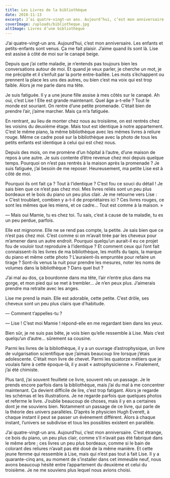 ```yaml
---
title: Les Livres de la bibliothèque
date: 2018-11-13
excerpt: J’ai quatre-vingt-un ans. Aujourd’hui, c’est mon anniversaire. Les enfants et petits-enfants sont venus. Ça me fait plaisir.
coverImage: /uploads/bibliotheque.jpg
altImage: Livres d’une bibliothèque
---
```


J’ai quatre-vingt-un ans. Aujourd’hui, c’est mon anniversaire. Les enfants et petits-enfants sont venus. Ça me fait plaisir. J’aime quand ils sont là. Lise est assise à côté de moi sur le canapé beige.

Depuis que j’ai cette maladie, je n’entends pas toujours bien les conversations autour de moi. Et quand je veux parler, je cherche un mot, je me précipite et il s’enfuit par la porte entre-baillée. Les mots s’échappent ou prennent la place les uns des autres, ou bien c’est ma voix qui est trop faible. Alors je me parle dans ma tête.

Je suis fatiguée. Il y a une jeune fille assise à mes côtés sur le canapé. Ah oui, c’est Lise ! Elle est grande maintenant. Quel âge a-t-elle ? Tout le monde est souriant. On rentre d’une petite promenade. C’était bien de prendre l’air, j’aime marcher. Mais ça m’a fatiguée.

En rentrant, au lieu de monter chez nous au troisième, on est rentrés chez les voisins du deuxième étage. Mais tout est identique à notre appartement. C’est le même piano, la même bibliothèque avec les mêmes livres à reliure rouge. Même ce cadre posé sur la bibliothèque avec la photo de tous les petits enfants est identique à celui qui est chez nous.

Depuis des mois, on me promène d’un hôpital à l’autre, d’une maison de repos à une autre. Je suis contente d’être revenue chez moi depuis quelque temps. Pourquoi on n’est pas rentrés à la maison après la promenade ? Je suis fatiguée, j’ai besoin de me reposer. Heureusement, ma petite Lise est à côté de moi.

Pourquoi ils ont fait ça ? Tout à l’identique ? C’est fou ce souci du détail ! Je sais bien que ce n’est pas chez moi. Mes livres reliés sont un peu plus bordeaux et le bois du piano un peu plus clair. Je me retourne vers Lise : « C’est troublant, combien y a-t-il de propriétaires ici ? Ces livres rouges, ce sont les mêmes que les miens, et ce cadre… Tout est comme à la maison. »

— Mais oui Mamie, tu es chez toi. Tu sais, c’est à cause de ta maladie, tu es un peu perdue, parfois.

Elle est mignonne. Elle ne se rend pas compte, la petite. Je sais bien que ce n’est pas chez moi. C’est comme si on m’avait tirée par les cheveux pour m’amener dans un autre endroit. Pourquoi quelqu’un aurait-il eu ce projet fou de vouloir tout reproduire à l’identique ? Et comment ceux qui l’ont fait connaissent-ils les livres de ma bibliothèque, les motifs du tapis, la marque du piano et même cette photo ? L’auraient-ils empruntée pour refaire un tirage ? Sont-ils venus la nuit pour prendre les mesures, noter les noms de volumes dans la bibliothèque ? Dans quel but ?

J’ai mal au dos, ça bourdonne dans ma tête, l’air n’entre plus dans ma gorge, et mon pied qui se met à trembler… Je n’en peux plus. J’aimerais prendre ma retraite avec les anges.

Lise me prend la main. Elle est adorable, cette petite. C’est drôle, ses cheveux sont un peu plus clairs que d’habitude.

— Comment t’appelles-tu ?

— Lise ! C’est moi Mamie ! répond-elle en me regardant bien dans les yeux.

Bien sûr, je ne suis pas bête, je vois bien qu’elle ressemble à Lise. Mais c’est quelqu’un d’autre… sûrement sa cousine.

Parmi les livres de la bibliothèque, il y a un ouvrage d’astrophysique, un livre de vulgarisation scientifique que j’aimais beaucoup lire lorsque j’étais adolescente. C’était mon livre de chevet. Parmi les quatorze métiers que je voulais faire à cette époque-là, il y avait « astrophysicienne ». Finalement, j’ai été chimiste.

Plus tard, j’ai souvent feuilleté ce livre, souvent relu un passage. Je le prends encore parfois dans la bibliothèque, mais j’ai du mal à me concentrer maintenant. Ça devient difficile de lire, c’est trop fatigant. Alors je regarde les schémas et les illustrations. Je ne regarde parfois que quelques photos et referme le livre. J’oublie beaucoup de choses, mais il y en a certaines dont je me souviens bien. Notamment un passage de ce livre, qui parle de la théorie des univers parallèles. D’après le physicien Hugh Everett, à chaque instant il peut se passer un évènement différent. Alors à chaque instant, l’univers se subdivise et tous les possibles existent en parallèle.

J’ai quatre-vingt-un ans. Aujourd’hui, c’est mon anniversaire. C’est étrange, ce bois du piano, un peu plus clair, comme s’il n’avait pas été fabriqué dans le même arbre ; ces livres un peu plus bordeaux, comme si le bain de colorant des reliures n’avait pas été dosé de la même manière. Et cette jeune femme qui ressemble à Lise, mais qui n’est pas tout à fait Lise. Il y a quarante-cinq ans, au moment de s’installer dans cet immeuble neuf, nous avons beaucoup hésité entre l’appartement du deuxième et celui du troisième. Je ne me souviens plus lequel nous avions choisi.